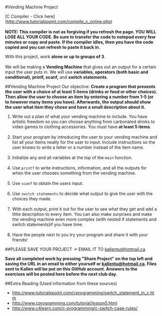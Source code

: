 #Vending Machine Project

[C Compiler - Click here] (http://www.tutorialspoint.com/compile_c_online.php)<br><br>
__NOTE: This compiler is not as forgiving if you refresh the page. YOU WILL LOSE ALL YOUR CODE. Be sure to transfer the code to notepad every few minutes or copy and paste. If the compiler idles, then you have the code copied and you can refresh to paste it back in.__

With this project, work __alone or up to groups of 3__. <br><br>
We will be making a __Vending Machine__ that gives out an output for a certain input the user puts in.
We will use __variables, operators (both basic and conditional), printf, scanf,__ and __switch statements__.

##Vending Machine Project
Our objective: __Create a program that presents the user with a choice of at least 5 items (drinks or food or other choices). Then allow the user to choose an item by entering a number from 1-5 (or to however many items you have). Afterwards, the output should show the user what item they chose and have a small description about it.__

1. Write out a plan of what your vending machine to include. You have artistic freedom so you can choose anything from carbonated drinks to video games to clothing accessories. You must have __at least 5 items__. <br><br>
2. Start your program by introducing the user to your vending machine and list all your items neatly for the user to input. Include instructions so the user knows to write a letter or a number instead of the item name.<br><br>
3. Initialize any and all variables at the top of the ```main``` function.<br><br>
4. Use ```printf``` to write instructions, information, and all the outputs for when the user chooses something from the vending machine.<br><br>
5. Use ```scanf``` to obtain the users input.<br><br>
6. Use ```switch statements``` to decide what output to give the user with the choices they made.<br><br>
7. With each output, print it out for the user to see what they get and add a little description to every item. You can also make surprises and make the vending machine even more complex (with nested if statements and switch statements)if you have time.<br><br>
8. Have the people next to you try your program and share it with your friends!

##PLEASE SAVE YOUR PROJECT -> EMAIL IT TO kallentu@hotmail.ca

__Save all completed work by pressing "Share Project" on the top left and saving the URL in an email to either yourself or kallentu@hotmail.ca. Files sent to Kallen will be put on this GitHub account. Answers to the exercises will be posted here before the next club day.__

##Extra Reading (Used information from these sources)
* http://www.tutorialspoint.com/cprogramming/switch_statement_in_c.htm
* http://www.cprogramming.com/tutorial/lesson5.html
* http://www.c4learn.com/c-programming/c-switch-case-rules/
